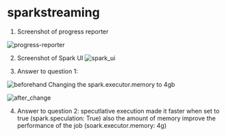 # sparkstreaming

1. Screenshot of progress reporter

![progress-reporter](https://imgur.com/a/riUZmJ9)

2. Screenshot of Spark UI
![spark_ui](https://imgur.com/a/YDMFvW4)


3. Answer to question 1:

![beforehand](https://imgur.com/a/sCkdaZE)
Changing the spark.executor.memory to 4gb

![after_change](https://imgur.com/a/2zd1Ley)

4. Answer to question 2:
specutlative execution made it faster when set to true (spark.speculation: True)
also the amount of memory improve the performance of the job (soark.executor.memory: 4g)
